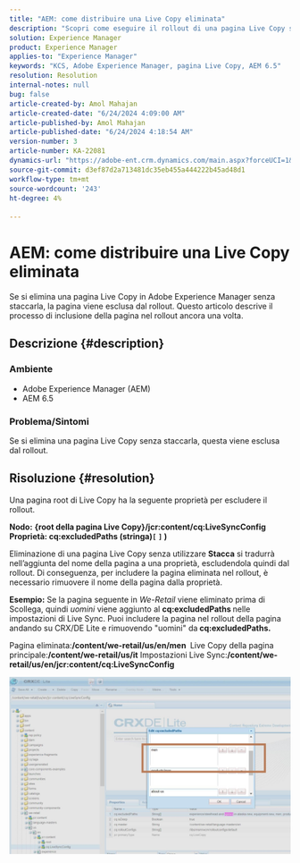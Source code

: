 ```yaml
---
title: "AEM: come distribuire una Live Copy eliminata"
description: "Scopri come eseguire il rollout di una pagina Live Copy senza scollegare in Adobe Experience Manager."
solution: Experience Manager
product: Experience Manager
applies-to: "Experience Manager"
keywords: "KCS, Adobe Experience Manager, pagina Live Copy, AEM 6.5"
resolution: Resolution
internal-notes: null
bug: false
article-created-by: Amol Mahajan
article-created-date: "6/24/2024 4:09:00 AM"
article-published-by: Amol Mahajan
article-published-date: "6/24/2024 4:18:54 AM"
version-number: 3
article-number: KA-22081
dynamics-url: "https://adobe-ent.crm.dynamics.com/main.aspx?forceUCI=1&pagetype=entityrecord&etn=knowledgearticle&id=ecb6b27b-df31-ef11-8409-00224809adb3"
source-git-commit: d3ef87d2a713481dc35eb455a444222b45ad48d1
workflow-type: tm+mt
source-wordcount: '243'
ht-degree: 4%

---
```


# AEM: come distribuire una Live Copy eliminata


Se si elimina una pagina Live Copy in Adobe Experience Manager senza staccarla, la pagina viene esclusa dal rollout. Questo articolo descrive il processo di inclusione della pagina nel rollout ancora una volta.

## Descrizione {#description}


### <b>Ambiente</b>

- Adobe Experience Manager (AEM)
- AEM 6.5




### <b>Problema/Sintomi</b>

Se si elimina una pagina Live Copy senza staccarla, questa viene esclusa dal rollout.


## Risoluzione {#resolution}


Una pagina root di Live Copy ha la seguente proprietà &#x200B;&#x200B;per escludere il rollout.

<b>Nodo:</b> <b>{root della pagina Live Copy}/jcr:content/cq:LiveSyncConfig Proprietà: cq:excludedPaths (stringa)`[` `]` )</b>

Eliminazione di una pagina Live Copy senza utilizzare <b>Stacca</b> si tradurrà nell’aggiunta del nome della pagina a una proprietà, escludendola quindi dal rollout. Di conseguenza, per includere la pagina eliminata nel rollout, è necessario rimuovere il nome della pagina dalla proprietà.

<b>Esempio:</b>
Se la pagina seguente in *We-Retail* viene eliminato prima di Scollega, quindi *uomini* viene aggiunto al <b>cq:excludedPaths </b>nelle impostazioni di Live Sync.
Puoi includere la pagina nel rollout della pagina andando su CRX/DE Lite e rimuovendo &quot;uomini&quot; da<b> cq:excludedPaths.</b>

Pagina eliminata:<b>/content/we-retail/us/en/men </b>
Live Copy della pagina principale:<b>/content/we-retail/us/it</b>
Impostazioni Live Sync:<b>/content/we-retail/us/en/jcr:content/cq:LiveSyncConfig</b>

![](assets/a7eb936c-03f6-ed11-8848-6045bd006295.png)
